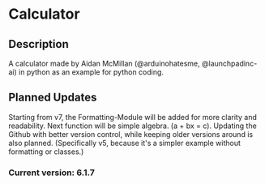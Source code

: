 # Calculator

## Description

A calculator made by Aidan McMillan (@arduinohatesme, @launchpadinc-ai) in python as an example for python coding.

## Planned Updates

Starting from v7, the Formatting-Module will be added for more clarity and readability.
Next function will be simple algebra. (a + bx = c).
Updating the Github with better version control, while keeping older versions around is also planned. (Specifically v5, because it's a simpler example without formatting or classes.)

### Current version: 6.1.7
